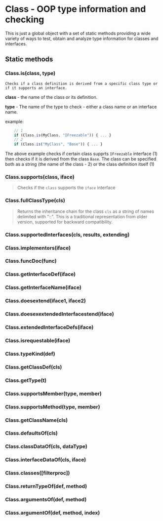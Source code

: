# Class - OOP type information and checking

This is just a global object with a set of static methods providing a wide variety of ways to test, obtain and analyze type information for classes and interfaces.

## Static methods

### Class.is(class, type)

    Checks if a class definition is derived from a specific class type or if it supports an interface.

**class** - the name of the class or its definition.

**type** - The name of the type to check - either a class name or an interface name.

example:
```Javascript
    // 1
    if (Class.is(MyClass, "IFreezable")) { ... }
    // 2
    if (Class.is("MyClass", "Base")) { ... }
```
The above example checks if certain class supprts `IFreezable` interface (1) then checks if it is derived from the class `Base`. The class can be specified both as a string (the name of the class - 2) or the class definition itself (1)

### Class.supports(class, iface)

> Checks if the `class` supports the `iface` interface

### Class.fullClassType(cls)

> Returns the inheritance chain for the class `cls` as a string of names delimited with "::". This is a traditional representation from older version, supported for backward compatibility.

### Class.supportedInterfaces(cls, results, extending)

### Class.implementors(iface)

### Class.funcDoc(func)

### Class.getInterfaceDef(iface)

### Class.getInterfaceName(iface)

### Class.doesextend(iface1, iface2)

### Class.doesexextendedInterfacestend(iface)

### Class.extendedInterfaceDefs(iface)

### Class.isrequestable(iface)

### Class.typeKind(def)

### Class.getClassDef(cls)

### Class.getType(t)

### Class.supportsMember(type, member)

### Class.supportsMethod(type, member)

### Class.getClassName(cls)

### Class.defaultsOf(cls)

### Class.classDataOf(cls, dataType)

### Class.interfaceDataOf(cls, iface)

### Class.classes([filterproc])

### Class.returnTypeOf(def, method)

### Class.argumentsOf(def, method)

### Class.argumentOf(def, method, index)

